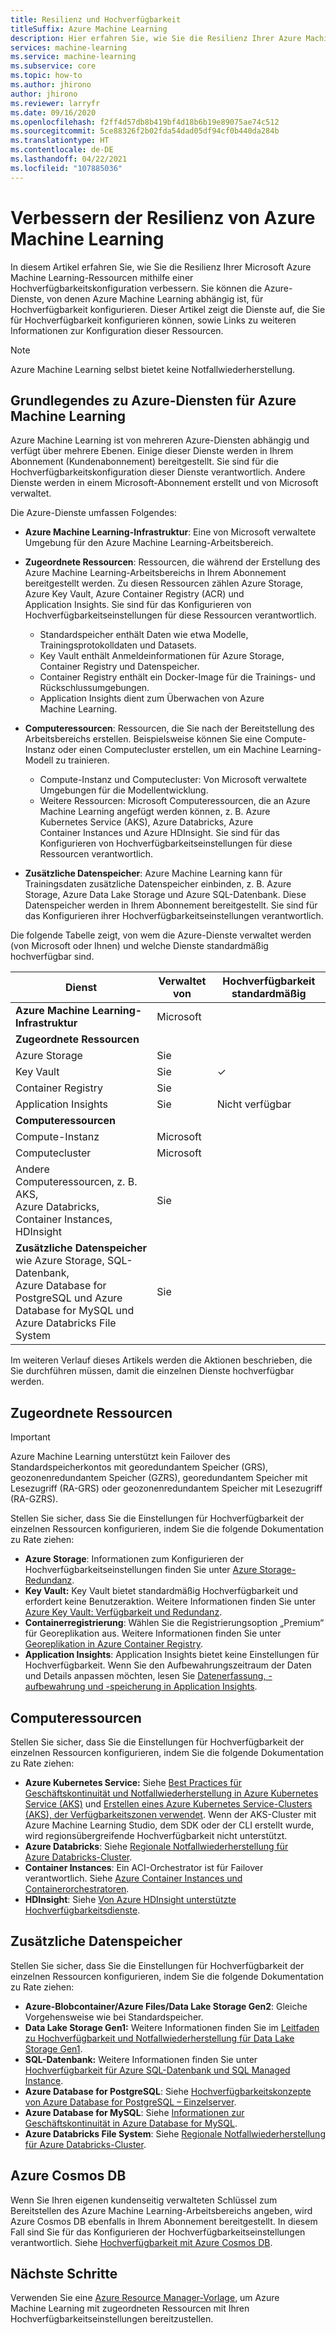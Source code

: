```yaml
---
title: Resilienz und Hochverfügbarkeit
titleSuffix: Azure Machine Learning
description: Hier erfahren Sie, wie Sie die Resilienz Ihrer Azure Machine Learning-Ressourcen gegenüber Ausfällen mithilfe einer Hochverfügbarkeitskonfiguration verbessern.
services: machine-learning
ms.service: machine-learning
ms.subservice: core
ms.topic: how-to
ms.author: jhirono
author: jhirono
ms.reviewer: larryfr
ms.date: 09/16/2020
ms.openlocfilehash: f2ff4d57db8b419bf4d18b6b19e89075ae74c512
ms.sourcegitcommit: 5ce88326f2b02fda54dad05df94cf0b440da284b
ms.translationtype: HT
ms.contentlocale: de-DE
ms.lasthandoff: 04/22/2021
ms.locfileid: "107885036"
---
```

# <a name="increase-azure-machine-learning-resiliency"></a>Verbessern der Resilienz von Azure Machine Learning



In diesem Artikel erfahren Sie, wie Sie die Resilienz Ihrer Microsoft Azure Machine Learning-Ressourcen mithilfe einer Hochverfügbarkeitskonfiguration verbessern. Sie können die Azure-Dienste, von denen Azure Machine Learning abhängig ist, für Hochverfügbarkeit konfigurieren. Dieser Artikel zeigt die Dienste auf, die Sie für Hochverfügbarkeit konfigurieren können, sowie Links zu weiteren Informationen zur Konfiguration dieser Ressourcen.

> [!NOTE]
> Azure Machine Learning selbst bietet keine Notfallwiederherstellung.

## <a name="understand-azure-services-for-azure-machine-learning"></a>Grundlegendes zu Azure-Diensten für Azure Machine Learning

Azure Machine Learning ist von mehreren Azure-Diensten abhängig und verfügt über mehrere Ebenen. Einige dieser Dienste werden in Ihrem Abonnement (Kundenabonnement) bereitgestellt. Sie sind für die Hochverfügbarkeitskonfiguration dieser Dienste verantwortlich. Andere Dienste werden in einem Microsoft-Abonnement erstellt und von Microsoft verwaltet. 

Die Azure-Dienste umfassen Folgendes:

* **Azure Machine Learning-Infrastruktur**: Eine von Microsoft verwaltete Umgebung für den Azure Machine Learning-Arbeitsbereich.

* **Zugeordnete Ressourcen**: Ressourcen, die während der Erstellung des Azure Machine Learning-Arbeitsbereichs in Ihrem Abonnement bereitgestellt werden. Zu diesen Ressourcen zählen Azure Storage, Azure Key Vault, Azure Container Registry (ACR) und Application Insights. Sie sind für das Konfigurieren von Hochverfügbarkeitseinstellungen für diese Ressourcen verantwortlich.
  * Standardspeicher enthält Daten wie etwa Modelle, Trainingsprotokolldaten und Datasets.
  * Key Vault enthält Anmeldeinformationen für Azure Storage, Container Registry und Datenspeicher.
  * Container Registry enthält ein Docker-Image für die Trainings- und Rückschlussumgebungen.
  * Application Insights dient zum Überwachen von Azure Machine Learning.

* **Computeressourcen**: Ressourcen, die Sie nach der Bereitstellung des Arbeitsbereichs erstellen. Beispielsweise können Sie eine Compute-Instanz oder einen Computecluster erstellen, um ein Machine Learning-Modell zu trainieren.
  * Compute-Instanz und Computecluster: Von Microsoft verwaltete Umgebungen für die Modellentwicklung.
  * Weitere Ressourcen: Microsoft Computeressourcen, die an Azure Machine Learning angefügt werden können, z. B. Azure Kubernetes Service (AKS), Azure Databricks, Azure Container Instances und Azure HDInsight. Sie sind für das Konfigurieren von Hochverfügbarkeitseinstellungen für diese Ressourcen verantwortlich.

* **Zusätzliche Datenspeicher**: Azure Machine Learning kann für Trainingsdaten zusätzliche Datenspeicher einbinden, z. B. Azure Storage, Azure Data Lake Storage und Azure SQL-Datenbank.  Diese Datenspeicher werden in Ihrem Abonnement bereitgestellt. Sie sind für das Konfigurieren ihrer Hochverfügbarkeitseinstellungen verantwortlich.

Die folgende Tabelle zeigt, von wem die Azure-Dienste verwaltet werden (von Microsoft oder Ihnen) und welche Dienste standardmäßig hochverfügbar sind.

| Dienst | Verwaltet von | Hochverfügbarkeit standardmäßig |
| ----- | ----- | ----- |
| **Azure Machine Learning-Infrastruktur** | Microsoft | |
| **Zugeordnete Ressourcen** |
| Azure Storage | Sie | |
| Key Vault | Sie | ✓ |
| Container Registry | Sie | |
| Application Insights | Sie | Nicht verfügbar |
| **Computeressourcen** |
| Compute-Instanz | Microsoft |  |
| Computecluster | Microsoft |  |
| Andere Computeressourcen, z. B. AKS, <br>Azure Databricks, Container Instances, HDInsight | Sie |  |
| **Zusätzliche Datenspeicher** wie Azure Storage, SQL-Datenbank,<br> Azure Database for PostgreSQL und Azure Database for MySQL und <br>Azure Databricks File System | Sie | |

Im weiteren Verlauf dieses Artikels werden die Aktionen beschrieben, die Sie durchführen müssen, damit die einzelnen Dienste hochverfügbar werden.

## <a name="associated-resources"></a>Zugeordnete Ressourcen

> [!IMPORTANT]
> Azure Machine Learning unterstützt kein Failover des Standardspeicherkontos mit georedundantem Speicher (GRS), geozonenredundantem Speicher (GZRS), georedundantem Speicher mit Lesezugriff (RA-GRS) oder geozonenredundantem Speicher mit Lesezugriff (RA-GZRS).

Stellen Sie sicher, dass Sie die Einstellungen für Hochverfügbarkeit der einzelnen Ressourcen konfigurieren, indem Sie die folgende Dokumentation zu Rate ziehen:

* **Azure Storage**: Informationen zum Konfigurieren der Hochverfügbarkeitseinstellungen finden Sie unter [Azure Storage-Redundanz](../storage/common/storage-redundancy.md).
* **Key Vault:** Key Vault bietet standardmäßig Hochverfügbarkeit und erfordert keine Benutzeraktion.  Weitere Informationen finden Sie unter [Azure Key Vault: Verfügbarkeit und Redundanz](../key-vault/general/disaster-recovery-guidance.md).
* **Containerregistrierung**: Wählen Sie die Registrierungsoption „Premium“ für Georeplikation aus. Weitere Informationen finden Sie unter [Georeplikation in Azure Container Registry](../container-registry/container-registry-geo-replication.md).
* **Application Insights**: Application Insights bietet keine Einstellungen für Hochverfügbarkeit. Wenn Sie den Aufbewahrungszeitraum der Daten und Details anpassen möchten, lesen Sie [Datenerfassung, -aufbewahrung und -speicherung in Application Insights](../azure-monitor/app/data-retention-privacy.md#how-long-is-the-data-kept).

## <a name="compute-resources"></a>Computeressourcen

Stellen Sie sicher, dass Sie die Einstellungen für Hochverfügbarkeit der einzelnen Ressourcen konfigurieren, indem Sie die folgende Dokumentation zu Rate ziehen:

* **Azure Kubernetes Service:** Siehe [Best Practices für Geschäftskontinuität und Notfallwiederherstellung in Azure Kubernetes Service (AKS)](../aks/operator-best-practices-multi-region.md) und [Erstellen eines Azure Kubernetes Service-Clusters (AKS), der Verfügbarkeitszonen verwendet](../aks/availability-zones.md). Wenn der AKS-Cluster mit Azure Machine Learning Studio, dem SDK oder der CLI erstellt wurde, wird regionsübergreifende Hochverfügbarkeit nicht unterstützt.
* **Azure Databricks**: Siehe [Regionale Notfallwiederherstellung für Azure Databricks-Cluster](/azure/databricks/scenarios/howto-regional-disaster-recovery).
* **Container Instances**: Ein ACI-Orchestrator ist für Failover verantwortlich. Siehe [Azure Container Instances und Containerorchestratoren](../container-instances/container-instances-orchestrator-relationship.md).
* **HDInsight**: Siehe [Von Azure HDInsight unterstützte Hochverfügbarkeitsdienste](../hdinsight/hdinsight-high-availability-components.md).

## <a name="additional-data-stores"></a>Zusätzliche Datenspeicher

Stellen Sie sicher, dass Sie die Einstellungen für Hochverfügbarkeit der einzelnen Ressourcen konfigurieren, indem Sie die folgende Dokumentation zu Rate ziehen:

* **Azure-Blobcontainer/Azure Files/Data Lake Storage Gen2**: Gleiche Vorgehensweise wie bei Standardspeicher.
* **Data Lake Storage Gen1:** Weitere Informationen finden Sie im [Leitfaden zu Hochverfügbarkeit und Notfallwiederherstellung für Data Lake Storage Gen1](../data-lake-store/data-lake-store-disaster-recovery-guidance.md).
* **SQL-Datenbank:** Weitere Informationen finden Sie unter [Hochverfügbarkeit für Azure SQL-Datenbank und SQL Managed Instance](../azure-sql/database/high-availability-sla.md).
* **Azure Database for PostgreSQL**: Siehe [Hochverfügbarkeitskonzepte von Azure Database for PostgreSQL – Einzelserver](../postgresql/concepts-high-availability.md).
* **Azure Database for MySQL**: Siehe [Informationen zur Geschäftskontinuität in Azure Database for MySQL](../mysql/concepts-business-continuity.md).
* **Azure Databricks File System**: Siehe [Regionale Notfallwiederherstellung für Azure Databricks-Cluster](/azure/databricks/scenarios/howto-regional-disaster-recovery).

## <a name="azure-cosmos-db"></a>Azure Cosmos DB

Wenn Sie Ihren eigenen kundenseitig verwalteten Schlüssel zum Bereitstellen des Azure Machine Learning-Arbeitsbereichs angeben, wird Azure Cosmos DB ebenfalls in Ihrem Abonnement bereitgestellt. In diesem Fall sind Sie für das Konfigurieren der Hochverfügbarkeitseinstellungen verantwortlich. Siehe [Hochverfügbarkeit mit Azure Cosmos DB](../cosmos-db/high-availability.md).

## <a name="next-steps"></a>Nächste Schritte

Verwenden Sie eine [Azure Resource Manager-Vorlage](https://github.com/Azure/azure-quickstart-templates/tree/master/201-machine-learning-advanced), um Azure Machine Learning mit zugeordneten Ressourcen mit Ihren Hochverfügbarkeitseinstellungen bereitzustellen.